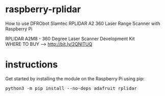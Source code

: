 # raspberry-rplidar
How to use DFRObot Slamtec RPLIDAR A2 360 Laser Range Scanner with Raspberry Pi

RPLIDAR A2M8 - 360 Degree Laser Scanner Development Kit
<br>WHERE TO BUY --> http://bit.ly/2QNlTUQ 

<h1>instructions</h1>
Get started by installing the module on the Raspberry Pi using pip:
<div class="highlight highlight-source-shell"><pre>
python3 -m pip install --no-deps adafruit_rplidar
</pre></div>
